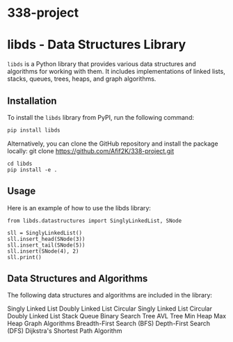 # 338-project
# libds - Data Structures Library

`libds` is a Python library that provides various data structures and algorithms for working with them. It includes implementations of linked lists, stacks, queues, trees, heaps, and graph algorithms.

## Installation

To install the `libds` library from PyPI, run the following command:

```bash
pip install libds
```
Alternatively, you can clone the GitHub repository and install the package locally:
git clone https://github.com/Afif2K/338-project.git
```
cd libds
pip install -e .
```
## Usage
Here is an example of how to use the libds library:
```
from libds.datastructures import SinglyLinkedList, SNode

sll = SinglyLinkedList()
sll.insert_head(SNode(3))
sll.insert_tail(SNode(5))
sll.insert(SNode(4), 2)
sll.print()
```
## Data Structures and Algorithms
The following data structures and algorithms are included in the library:

Singly Linked List
Doubly Linked List
Circular Singly Linked List
Circular Doubly Linked List
Stack
Queue
Binary Search Tree
AVL Tree
Min Heap
Max Heap
Graph Algorithms
Breadth-First Search (BFS)
Depth-First Search (DFS)
Dijkstra's Shortest Path Algorithm

